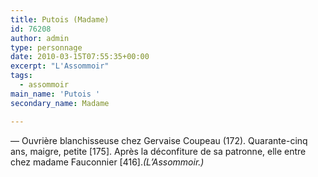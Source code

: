 ```yaml
---
title: Putois (Madame)
id: 76208
author: admin
type: personnage
date: 2010-03-15T07:55:35+00:00
excerpt: "L'Assommoir"
tags:
  - assommoir
main_name: 'Putois '
secondary_name: Madame

---
```

— Ouvrière blanchisseuse chez Gervaise Coupeau (172). Quarante-cinq ans, maigre, petite [175]. Après la déconfiture de sa patronne, elle entre chez madame Fauconnier [416]._(L&rsquo;Assommoir.)_
